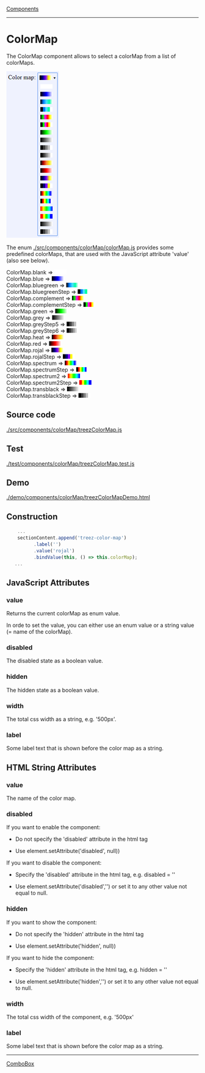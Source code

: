 [Components](../components.md)

----

# ColorMap
		
The ColorMap component allows to select a colorMap from a list of colorMaps. 
	
![](../../images/treez_color_map.png)

The enum [./src/components/colorMap/colorMap.js](../../../src/components/colorMap/colorMap.js) provides some predefined colorMaps, that are used with the JavaScript attribute 'value' (also see below). 

ColorMap.blank => ![](../../../src/components/colorMap/blank.png)                 
ColorMap.blue => ![](../../../src/components/colorMap/blue.png)           
ColorMap.bluegreen => ![](../../../src/components/colorMap/bluegreen.png)               
ColorMap.bluegreenStep => ![](../../../src/components/colorMap/bluegreen-step.png)                
ColorMap.complement => ![](../../../src/components/colorMap/complement.png)                    
ColorMap.complementStep => ![](../../../src/components/colorMap/complement-step.png)                  
ColorMap.green => ![](../../../src/components/colorMap/green.png)            
ColorMap.grey => ![](../../../src/components/colorMap/grey.png)            
ColorMap.greyStep5 => ![](../../../src/components/colorMap/grey-step5.png)                
ColorMap.greyStep6 => ![](../../../src/components/colorMap/grey-step6.png)                     
ColorMap.heat => ![](../../../src/components/colorMap/heat.png)                 
ColorMap.red => ![](../../../src/components/colorMap/red.png)                        
ColorMap.rojal => ![](../../../src/components/colorMap/rojal.png)             
ColorMap.rojalStep => ![](../../../src/components/colorMap/rojal-step.png)                     
ColorMap.spectrum => ![](../../../src/components/colorMap/spectrum.png)                
ColorMap.spectrumStep => ![](../../../src/components/colorMap/spectrum-step.png)                        
ColorMap.spectrum2 => ![](../../../src/components/colorMap/spectrum2.png)                      
ColorMap.spectrum2Step => ![](../../../src/components/colorMap/spectrum2-step.png)                    
ColorMap.transblack => ![](../../../src/components/colorMap/transblack.png)          
ColorMap.transblackStep => ![](../../../src/components/colorMap/transblack-step.png)    

		
## Source code

[./src/components/colorMap/treezColorMap.js](../../../src/components/colorMap/treezColorMap.js)

## Test

[./test/components/colorMap/treezColorMap.test.js](../../../test/components/colorMap/treezColorMap.test.js)

## Demo

[./demo/components/colorMap/treezColorMapDemo.html](../../../demo/components/colorMap/treezColorMapDemo.html)

## Construction

```javascript
    ...
    sectionContent.append('treez-color-map')
		  .label('')		  
		  .value('rojal')		
		  .bindValue(this, () => this.colorMap);	
   ...
```

## JavaScript Attributes

### value

Returns the current colorMap as enum value. 

In orde to set the value, you can either use an enum value or a string value (= name of the colorMap).  

### disabled

The disabled state as a boolean value. 

### hidden

The hidden state as a boolean value.

### width

The total css width as a string, e.g. '500px'.

### label

Some label text that is shown before the color map as a string. 

## HTML String Attributes

### value

The name of the color map. 

### disabled

If you want to enable the component:

* Do not specify the 'disabled' attribute in the html tag

* Use element.setAttribute('disabled', null)) 

If you want to disable the component:

* Specify the 'disabled' attribute in the html tag, e.g. disabled = ''

* Use element.setAttribute('disabled','') or set it to any other value not equal to null. 

### hidden

If you want to show the component:

* Do not specify the 'hidden' attribute in the html tag

* Use element.setAttribute('hidden', null)) 

If you want to hide the component:

* Specify the 'hidden' attribute in the html tag, e.g. hidden = ''

* Use element.setAttribute('hidden','') or set it to any other value not equal to null. 

### width

The total css width of the component, e.g. '500px'

### label

Some label text that is shown before the color map as a string. 


----

[ComboBox](../comboBox/comboBox.md)
